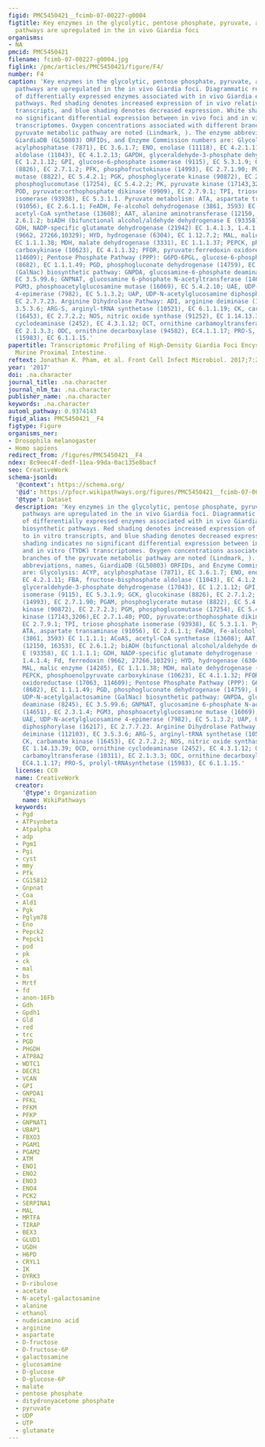 ```yaml
---
figid: PMC5450421__fcimb-07-00227-g0004
figtitle: Key enzymes in the glycolytic, pentose phosphate, pyruvate, and UDP-N-acetyl-galactosamine
  pathways are upregulated in the in vivo Giardia foci
organisms:
- NA
pmcid: PMC5450421
filename: fcimb-07-00227-g0004.jpg
figlink: /pmc/articles/PMC5450421/figure/F4/
number: F4
caption: 'Key enzymes in the glycolytic, pentose phosphate, pyruvate, and UDP-N-acetyl-galactosamine
  pathways are upregulated in the in vivo Giardia foci. Diagrammatic representation
  of differentially expressed enzymes associated with in vivo Giardia energy and biosynthetic
  pathways. Red shading denotes increased expression of in vivo relative to in vitro
  transcripts, and blue shading denotes decreased expression. White shading indicates
  no significant differential expression between in vivo foci and in vitro (TYDK)
  transcriptomes. Oxygen concentrations associated with different branches of the
  pyruvate metabolic pathway are noted (Lindmark, ). The enzyme abbreviations, names,
  GiardiaDB (GL50803) ORFIDs, and Enzyme Commission numbers are: Glycolysis: ACYP,
  acylphosphatase (7871), EC 3.6.1.7; ENO, enolase (11118), EC 4.2.1.11; FBA, fructose-bisphosphate
  aldolase (11043), EC 4.1.2.13; GAPDH, glyceraldehyde-3-phosphate dehydrogenase (17043),
  EC 1.2.1.12; GPI, glucose-6-phosphate isomerase (9115), EC 5.3.1.9; GCK, glucokinase
  (8826), EC 2.7.1.2; PFK, phosphofructokinase (14993), EC 2.7.1.90; PGAM, phosphoglycerate
  mutase (8822), EC 5.4.2.1; PGK, phosphoglycerate kinase (90872), EC 2.7.2.3; PGM,
  phosphoglucomutase (17254), EC 5.4.2.2; PK, pyruvate kinase (17143,3206),EC 2.7.1.40;
  POD, pyruvate:orthophosphate dikinase (9909), EC 2.7.9.1; TPI, triose phosphate
  isomerase (93938), EC 5.3.1.1. Pyruvate metabolism: ATA, aspartate transaminase
  (91056), EC 2.6.1.1; FeADH, Fe-alcohol dehydrogenase (3861, 3593) EC 1.1.1.1; ACoAS,
  acetyl-CoA synthetase (13608); AAT, alanine aminotransferase (12150, 16353), EC
  2.6.1.2; biADH (bifunctional alcohol/aldehyde dehydrogenase E (93358), EC 1.1.1.1;
  GDH, NADP-specific glutamate dehydrogenase (21942) EC 1.4.1.3, 1.4.1.4; Fd, ferredoxin
  (9662, 27266,10329); HYD, hydrogenase (6304), EC 1.12.7.2; MAL, malic enzyme (14285),
  EC 1.1.1.38; MDH, malate dehydrogenase (3331), EC 1.1.1.37; PEPCK, phosphoenolpyruvate
  carboxykinase (10623), EC 4.1.1.32; PFOR, pyruvate:ferredoxin oxidoreductase (17063,
  114609); Pentose Phosphate Pathway (PPP): G6PD-6PGL, glucose-6-phosphate-1-dehydrogenase
  (8682), EC 1.1.1.49; PGD, phosphogluconate dehydrogenase (14759), EC 1.1.1.44; UDP-N-acetylgalactosamine
  (GalNac) biosynthetic pathway: GNPDA, glucosamine-6-phosphate deaminase (8245),
  EC 3.5.99.6; GNPNAT, glucosamine 6-phosphate N-acetyltransferase (14651), EC 2.3.1.4;
  PGM3, phosphoacetylglucosamine mutase (16069), EC 5.4.2.10; UAE, UDP-N-acetylglucosamine
  4-epimerase (7982), EC 5.1.3.2; UAP, UDP-N-acetylglucosamine diphosphorylase (16217),
  EC 2.7.7.23. Arginine Dihydrolase Pathway: ADI, arginine deiminase (112103), EC
  3.5.3.6; ARG-S, arginyl-tRNA synthetase (10521), EC 6.1.1.19; CK, carbamate kinase
  (16453), EC 2.7.2.2; NOS, nitric oxide synthase (91252), EC 1.14.13.39; OCD, ornithine
  cyclodeaminase (2452), EC 4.3.1.12; OCT, ornithine carbamoyltransferase (10311),
  EC 2.1.3.3; ODC, ornithine decarboxylase (94582), EC4.1.1.17; PRO-S, prolyl-tRNAsynthetase
  (15983), EC 6.1.1.15.'
papertitle: Transcriptomic Profiling of High-Density Giardia Foci Encysting in the
  Murine Proximal Intestine.
reftext: Jonathan K. Pham, et al. Front Cell Infect Microbiol. 2017;7:227.
year: '2017'
doi: .na.character
journal_title: .na.character
journal_nlm_ta: .na.character
publisher_name: .na.character
keywords: .na.character
automl_pathway: 0.9374143
figid_alias: PMC5450421__F4
figtype: Figure
organisms_ner:
- Drosophila melanogaster
- Homo sapiens
redirect_from: /figures/PMC5450421__F4
ndex: 8c9eec4f-dedf-11ea-99da-0ac135e8bacf
seo: CreativeWork
schema-jsonld:
  '@context': https://schema.org/
  '@id': https://pfocr.wikipathways.org/figures/PMC5450421__fcimb-07-00227-g0004.html
  '@type': Dataset
  description: 'Key enzymes in the glycolytic, pentose phosphate, pyruvate, and UDP-N-acetyl-galactosamine
    pathways are upregulated in the in vivo Giardia foci. Diagrammatic representation
    of differentially expressed enzymes associated with in vivo Giardia energy and
    biosynthetic pathways. Red shading denotes increased expression of in vivo relative
    to in vitro transcripts, and blue shading denotes decreased expression. White
    shading indicates no significant differential expression between in vivo foci
    and in vitro (TYDK) transcriptomes. Oxygen concentrations associated with different
    branches of the pyruvate metabolic pathway are noted (Lindmark, ). The enzyme
    abbreviations, names, GiardiaDB (GL50803) ORFIDs, and Enzyme Commission numbers
    are: Glycolysis: ACYP, acylphosphatase (7871), EC 3.6.1.7; ENO, enolase (11118),
    EC 4.2.1.11; FBA, fructose-bisphosphate aldolase (11043), EC 4.1.2.13; GAPDH,
    glyceraldehyde-3-phosphate dehydrogenase (17043), EC 1.2.1.12; GPI, glucose-6-phosphate
    isomerase (9115), EC 5.3.1.9; GCK, glucokinase (8826), EC 2.7.1.2; PFK, phosphofructokinase
    (14993), EC 2.7.1.90; PGAM, phosphoglycerate mutase (8822), EC 5.4.2.1; PGK, phosphoglycerate
    kinase (90872), EC 2.7.2.3; PGM, phosphoglucomutase (17254), EC 5.4.2.2; PK, pyruvate
    kinase (17143,3206),EC 2.7.1.40; POD, pyruvate:orthophosphate dikinase (9909),
    EC 2.7.9.1; TPI, triose phosphate isomerase (93938), EC 5.3.1.1. Pyruvate metabolism:
    ATA, aspartate transaminase (91056), EC 2.6.1.1; FeADH, Fe-alcohol dehydrogenase
    (3861, 3593) EC 1.1.1.1; ACoAS, acetyl-CoA synthetase (13608); AAT, alanine aminotransferase
    (12150, 16353), EC 2.6.1.2; biADH (bifunctional alcohol/aldehyde dehydrogenase
    E (93358), EC 1.1.1.1; GDH, NADP-specific glutamate dehydrogenase (21942) EC 1.4.1.3,
    1.4.1.4; Fd, ferredoxin (9662, 27266,10329); HYD, hydrogenase (6304), EC 1.12.7.2;
    MAL, malic enzyme (14285), EC 1.1.1.38; MDH, malate dehydrogenase (3331), EC 1.1.1.37;
    PEPCK, phosphoenolpyruvate carboxykinase (10623), EC 4.1.1.32; PFOR, pyruvate:ferredoxin
    oxidoreductase (17063, 114609); Pentose Phosphate Pathway (PPP): G6PD-6PGL, glucose-6-phosphate-1-dehydrogenase
    (8682), EC 1.1.1.49; PGD, phosphogluconate dehydrogenase (14759), EC 1.1.1.44;
    UDP-N-acetylgalactosamine (GalNac) biosynthetic pathway: GNPDA, glucosamine-6-phosphate
    deaminase (8245), EC 3.5.99.6; GNPNAT, glucosamine 6-phosphate N-acetyltransferase
    (14651), EC 2.3.1.4; PGM3, phosphoacetylglucosamine mutase (16069), EC 5.4.2.10;
    UAE, UDP-N-acetylglucosamine 4-epimerase (7982), EC 5.1.3.2; UAP, UDP-N-acetylglucosamine
    diphosphorylase (16217), EC 2.7.7.23. Arginine Dihydrolase Pathway: ADI, arginine
    deiminase (112103), EC 3.5.3.6; ARG-S, arginyl-tRNA synthetase (10521), EC 6.1.1.19;
    CK, carbamate kinase (16453), EC 2.7.2.2; NOS, nitric oxide synthase (91252),
    EC 1.14.13.39; OCD, ornithine cyclodeaminase (2452), EC 4.3.1.12; OCT, ornithine
    carbamoyltransferase (10311), EC 2.1.3.3; ODC, ornithine decarboxylase (94582),
    EC4.1.1.17; PRO-S, prolyl-tRNAsynthetase (15983), EC 6.1.1.15.'
  license: CC0
  name: CreativeWork
  creator:
    '@type': Organization
    name: WikiPathways
  keywords:
  - Pgd
  - ATPsynbeta
  - Atpalpha
  - adp
  - Pgm1
  - Pgi
  - cyst
  - mmy
  - Pfk
  - CG15812
  - Gnpnat
  - Coa
  - Ald1
  - Pgk
  - Pglym78
  - Eno
  - Pepck2
  - Pepck1
  - pod
  - pk
  - ck
  - mal
  - bs
  - Mrtf
  - fd
  - anon-16Fb
  - Gdh
  - Gpdh1
  - Gld
  - red
  - trc
  - PGD
  - PHGDH
  - ATP8A2
  - WDTC1
  - DECR1
  - VCAN
  - GPI
  - GNPDA1
  - PFKL
  - PFKM
  - PFKP
  - GNPNAT1
  - UBAP1
  - FBXO3
  - PGAM1
  - PGAM2
  - ATM
  - ENO1
  - ENO2
  - ENO3
  - ENO4
  - PCK2
  - SERPINA1
  - MAL
  - MRTFA
  - TIRAP
  - BEX3
  - GLUD1
  - UGDH
  - H6PD
  - CRYL1
  - IK
  - DYRK3
  - D-ribulose
  - acetate
  - N-acetyl-galactosamine
  - alanine
  - ethanol
  - nudeicamino acid
  - arginine
  - aspartate
  - D-fructose
  - D-fructose-6P
  - galactosamine
  - glucosamine
  - D-glucose
  - D-glucose-6P
  - malate
  - pentose phosphate
  - ditydronyacetone phosphate
  - pyruvate
  - UDP
  - UTP
  - glutamate
---
```

